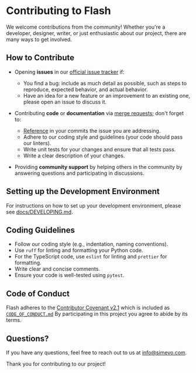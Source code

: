 # Contributing to Flash

We welcome contributions from the community! Whether you're a developer, designer, writer, or just enthusiastic about our project, there are many ways to get involved.

## How to Contribute

- Opening **issues** in our [official issue tracker](https://gitlab.com/simevo/flash/-/issues) if:

    * You find a bug: include as much detail as possible, such as steps to reproduce, expected behavior, and actual behavior.
    * Have an idea for a new feature or an improvement to an existing one, please open an issue to discuss it.

- Contributing **code** or **documentation** via [merge requests](https://docs.gitlab.com/user/project/merge_requests/creating_merge_requests/); don't forget to:

    * [Reference](https://docs.gitlab.com/user/project/issues/managing_issues/#closing-issues-automatically) in your commits the issue you are addressing.
    * Adhere to our coding style and guidelines (your code should pass our linters).
    * Write unit tests for your changes and ensure that all tests pass.
    * Write a clear description of your changes.

- Providing **community support** by helping others in the community by answering questions and participating in discussions.

## Setting up the Development Environment

For instructions on how to set up your development environment, please see [docs/DEVELOPING.md](docs/DEVELOPING.md).

## Coding Guidelines

* Follow our coding style (e.g., indentation, naming conventions).
* Use `ruff` for linting and formatting your Python code.
* For the TypeScript code, use `eslint` for linting and `prettier` for formatting.
* Write clear and concise comments.
* Ensure your code is well-tested using `pytest`.

## Code of Conduct

Flash adheres to the [Contributor Covenant v2.1](https://www.contributor-covenant.org/version/2/1/code_of_conduct/) which is included as [`CODE_OF_CONDUCT.md`](CODE_OF_CONDUCT.md) By participating in this project you agree to abide by its terms.

## Questions?

If you have any questions, feel free to reach out to us at info@simevo.com.

Thank you for contributing to our project!
